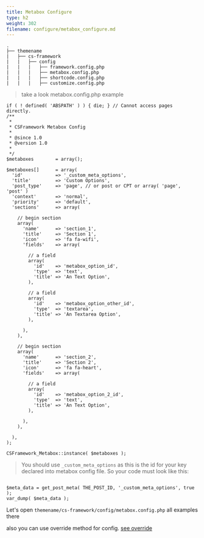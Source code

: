 ```yaml
---
title: Metabox Configure
type: h2
weight: 302
filename: configure/metabox_configure.md
---
```


```
.
├── themename
|   ├── cs-framework
|   |   ├── config
|   |   |   ├── framework.config.php
|   |   |   ├── metabox.config.php
|   |   |   ├── shortcode.config.php
|   |   |   ├── customize.config.php
```

> take a look metabox.config.php example

```php?start_line=1
if ( ! defined( 'ABSPATH' ) ) { die; } // Cannot access pages directly.
/**
 *
 * CSFramework Metabox Config
 *
 * @since 1.0
 * @version 1.0
 *
 */
$metaboxes        = array();

$metaboxes[]      = array(
  'id'            => '_custom_meta_options',
  'title'         => 'Custom Options',
  'post_type'     => 'page', // or post or CPT or array( 'page', 'post' )
  'context'       => 'normal',
  'priority'      => 'default',
  'sections'      => array(

    // begin section
    array(
      'name'      => 'section_1',
      'title'     => 'Section 1',
      'icon'      => 'fa fa-wifi',
      'fields'    => array(

        // a field
        array(
          'id'    => 'metabox_option_id',
          'type'  => 'text',
          'title' => 'An Text Option',
        ),

        // a field
        array(
          'id'    => 'metabox_option_other_id',
          'type'  => 'textarea',
          'title' => 'An Textarea Option',
        ),

      ),
    ),

    // begin section
    array(
      'name'      => 'section_2',
      'title'     => 'Section 2',
      'icon'      => 'fa fa-heart',
      'fields'    => array(

        // a field
        array(
          'id'    => 'metabox_option_2_id',
          'type'  => 'text',
          'title' => 'An Text Option',
        ),

      ),
    ),

  ),
);

CSFramework_Metabox::instance( $metaboxes );
```

> You should use `_custom_meta_options` as this is the id for your key declared into metabox config file. So your code must look like this:

```php?start_line=1

$meta_data = get_post_meta( THE_POST_ID, '_custom_meta_options', true );
var_dump( $meta_data );
```


Let's open `themename/cs-framework/config/metabox.config.php` all examples there

also you can use override method for config. [see override](#override-configure)
